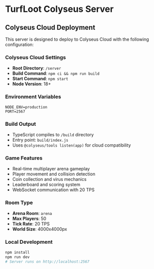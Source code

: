 # TurfLoot Colyseus Server

## Colyseus Cloud Deployment

This server is designed to deploy to Colyseus Cloud with the following configuration:

### Colyseus Cloud Settings
- **Root Directory**: `/server`
- **Build Command**: `npm ci && npm run build`
- **Start Command**: `npm start`
- **Node Version**: 18+

### Environment Variables
```
NODE_ENV=production
PORT=2567
```

### Build Output
- TypeScript compiles to `/build` directory
- Entry point: `build/index.js`
- Uses `@colyseus/tools listen(app)` for cloud compatibility

### Game Features
- Real-time multiplayer arena gameplay
- Player movement and collision detection
- Coin collection and virus mechanics  
- Leaderboard and scoring system
- WebSocket communication with 20 TPS

### Room Type
- **Arena Room**: `arena`
- **Max Players**: 50
- **Tick Rate**: 20 TPS
- **World Size**: 4000x4000px

### Local Development
```bash
npm install
npm run dev
# Server runs on http://localhost:2567
```